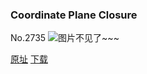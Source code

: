 ### Coordinate Plane Closure
No.2735
![图片不见了~~~](https://imgs.xkcd.com/comics/coordinate_plane_closure.png)

[原址](https://xkcd.com//2735) [下载](https://imgs.xkcd.com/comics/coordinate_plane_closure.png)

